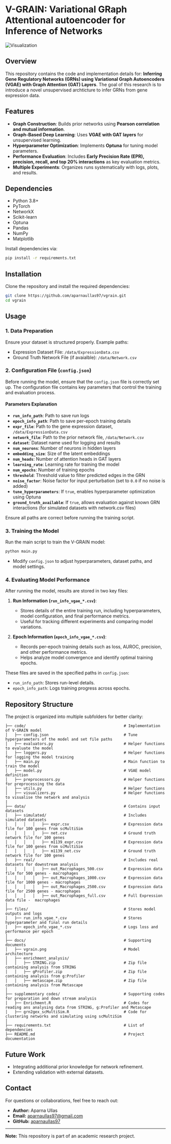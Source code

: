 # V-GRAIN: Variational GRaph Attentional autoencoder for Inference of Networks
![Visualization](https://github.com/aparnaullas97/vgrain/blob/d4891c6505702a2ac915cbac5283ce0fb12803bc/docs/vgrain.png)

## Overview
This repository contains the code and implementation details for: **Inferring Gene Regulatory Networks (GRNs) using Variational Graph Autoencoders (VGAE) with Graph Attention (GAT) Layers**. The goal of this research is to introduce a novel unsupervised archticture to infer GRNs from gene expression data.

## Features
- **Graph Construction**: Builds prior networks using **Pearson correlation and mutual information**.
- **Graph-Based Deep Learning**: Uses **VGAE with GAT layers** for unsupervised learning.
- **Hyperparameter Optimization**: Implements **Optuna** for tuning model parameters.
- **Performance Evaluation**: Includes **Early Precision Rate (EPR), precision, recall, and top 20% interactions** as key evaluation metrics.
- **Multiple Experiments**: Organizes runs systematically with logs, plots, and results.


## Dependencies
- Python 3.8+
- PyTorch
- NetworkX
- Scikit-learn
- Optuna
- Pandas
- NumPy
- Matplotlib

Install dependencies via:
```bash
pip install -r requirements.txt
```


## Installation
Clone the repository and install the required dependencies:

```bash
git clone https://github.com/aparnaullas97/vgrain.git
cd vgrain
```

## Usage
### 1. Data Preparation
Ensure your dataset is structured properly. Example paths:
- Expression Dataset File: `/data/ExpressionData.csv`
- Ground Truth Network File (if avaialble): `/data/Network.csv`

### 2. Configuration File (`config.json`)
Before running the model, ensure that the `config.json` file is correctly set up. The configuration file contains key parameters that control the training and evaluation process.

#### **Parameters Explanation**
- **`run_info_path`**: Path to save run logs
- **`epoch_info_path`**: Path to save per-epoch training details
- **`expr_file`**: Path to the gene expression dataset, `/data/ExpressionData.csv`
- **`network_file`**: Path to the prior network file, `/data/Network.csv`
- **`dataset`**: Dataset name used for logging and results
- **`num_neurons`**: Number of neurons in hidden layers
- **`embedding_size`**: Size of the latent embeddings
- **`num_heads`**: Number of attention heads in GAT layers
- **`learning_rate`**: Learning rate for training the model
- **`num_epochs`**: Number of training epochs
- **`threshold`**: Threshold value to filter predicted edges in the GRN
- **`noise_factor`**: Noise factor for input perturbation (set to `0.0` if no noise is added)
- **`tune_hyperparameters`**: If `true`, enables hyperparameter optimization using Optuna
- **`ground_truth_available`**: If `true`, allows evaluation against known GRN interactions (for simulated datasets with network.csv files)

Ensure all paths are correct before running the training script.

### 3. Training the Model
Run the main script to train the V-GRAIN model:
```bash
python main.py
```
- Modify `config.json` to adjust hyperparameters, dataset paths, and model settings.

### 4. Evaluating Model Performance
After running the model, results are stored in two key files:

1. **Run Information (`run_info_vgae_*.csv`)**: 
   - Stores details of the entire training run, including hyperparameters, model configuration, and final performance metrics.
   - Useful for tracking different experiments and comparing model variations.

2. **Epoch Information (`epoch_info_vgae_*.csv`)**: 
   - Records per-epoch training details such as loss, AUROC, precision, and other performance metrics.
   - Helps analyze model convergence and identify optimal training epochs.

These files are saved in the specified paths in `config.json`:
- `run_info_path`: Stores run-level details.
- `epoch_info_path`: Logs training progress across epochs.

## Repository Structure
The project is organized into multiple subfolders for better clarity:

```
├── code/                                           # Implementation of V-GRAIN model
│   ├── config.json                                 # Tune hyperparameters of the model and set file paths
│   ├── evaluators.py                               # Helper functions to evaluate the model
│   ├── loggers.py                                  # Helper functions for logging the model training
│   ├── main.py                                     # Main function to train the model
│   ├── model.py                                    # VGAE model definition
│   ├── preprocessors.py                            # Helper functions for preprocessing the data
│   ├── utils.py                                    # Helper functions
│   ├── visualizers.py                              # Helper functions to visualise the network and analysis
|
├── data/                                           # Contains input datasets
│   ├── simulated/                                  # Includes simulated datasets
│   │   │   │   ├── expr.csv                        # Expression data file for 100 genes from scMultiSim
│   │   │   │   ├── net.csv                         # Ground truth network file for 100 genes
│   │   │   │   ├── m1139_expr.csv                  # Expression data file for 100 genes from scMultiSim
│   │   │   │   ├── m1139_net.csv                   # Ground truth network file for 100 genes
│   ├── real/                                       # Includes real datasets for downstream analysis
│   │   │   │   ├── out_Macrophages_500.csv         # Expression data file for 500 genes - macrophages
│   │   │   │   ├── out_Macrophages_1000.csv        # Expression data file for 1000 genes - macrophages
│   │   │   │   ├── out_Macrophages_2500.csv        # Expression data file for 2500 genes - macrophages
│   │   │   │   ├── out_Macrophages_full.csv        # Full Expression data file -  macrophages
│
├── files/                                          # Stores model outputs and logs
│   ├── run_info_vgae_*.csv                         # Stores hyperparameter and final run details
│   ├── epoch_info_vgae_*.csv                       # Logs loss and performance per epoch
│
├── docs/                                           # Supporting documents
│   ├── vgrain.png                                  # Model architecture
│   ├── enrichment_analysis/                  
│   │   ├── STRING.zip                              # Zip file containing analysis from STRING 
│   │   ├── gProfiler.zip                           # Zip file containing analysis from g:Profiler 
│   │   ├── metascape.zip                           # Zip file containing analysis from Metascape 
│
├── supplementary codes/                            # Supporting codes for preparation and down stream analysis
│   ├── Enrichment.R                                # Codes for reading ans analysing data from STRING, g:Profiler and Metascape
│   ├── grn2gex_scMultiSim.R                        # Code for clustering networks and simulating using scMultiSim
│
├── requirements.txt                                # List of dependencies
├── README.md                                       # Project documentation
```


## Future Work
- Integrating additional prior knowledge for network refinement.
- Extending validation with external datasets.

## Contact
For questions or collaborations, feel free to reach out:
- **Author:** Aparna Ullas
- **Email:** aparnaullas97@gmail.com
- **GitHub:** [aparnaullas97](https://github.com/aparnaullas97)

---
**Note:** This repository is part of an academic research project.

